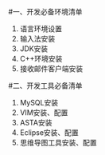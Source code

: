#一、开发必备环境清单
1. 语言环境设置
1. 输入法安装
1. JDK安装
1. C++环境安装
1. 接收邮件客户端安装

#二、开发工具必备清单
1. MySQL安装
1. VIM安装、配置
1. ASTA安装
1. Eclipse安装、配置
1. 思维导图工具安装、配置

